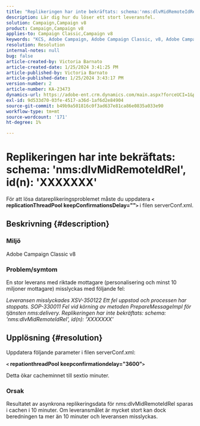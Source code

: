 ```yaml
---
title: "Replikeringen har inte bekräftats: schema:'nms:dlvMidRemoteIdRel', ID: 'XXXXXXX'"
description: Lär dig hur du löser ett stort leveransfel.
solution: Campaign,Campaign v8
product: Campaign,Campaign v8
applies-to: Campaign Classic,Campaign v8
keywords: "KCS, Adobe Campaign, Adobe Campaign Classic, v8, Adobe Campaign Classic v8"
resolution: Resolution
internal-notes: null
bug: false
article-created-by: Victoria Barnato
article-created-date: 1/25/2024 3:41:25 PM
article-published-by: Victoria Barnato
article-published-date: 1/25/2024 3:43:17 PM
version-number: 2
article-number: KA-23473
dynamics-url: https://adobe-ent.crm.dynamics.com/main.aspx?forceUCI=1&pagetype=entityrecord&etn=knowledgearticle&id=9dde9e2c-98bb-ee11-a569-6045bd006a22
exl-id: 9d533d70-03fe-4517-a36d-1af6d2e84904
source-git-commit: b49b9a501816c0f3ad637e81ca86e0835a033e90
workflow-type: tm+mt
source-wordcount: '171'
ht-degree: 1%

---
```


# Replikeringen har inte bekräftats: schema: &#39;nms:dlvMidRemoteIdRel&#39;, id(n): &#39;XXXXXXX&#39;


För att lösa datareplikeringsproblemet måste du uppdatera <b>`<` replicationThreadPool keepConfirmationsDelay=&quot;&quot;`>` </b> i filen serverConf.xml.

## Beskrivning {#description}


### Miljö

Adobe Campaign Classic v8

### Problem/symtom

En stor leverans med riktade mottagare (personalisering och minst 10 miljoner mottagare) misslyckas med följande fel:

*Leveransen misslyckades XSV-350122 Ett fel uppstod och processen har stoppats. SOP-330011 Fel vid körning av metoden PrepareMessageImpl för tjänsten nms:delivery. Replikeringen har inte bekräftats: schema: &#39;nms:dlvMidRemoteIdRel&#39;, id(n): &#39;XXXXXXX&#39;*


## Upplösning {#resolution}


Uppdatera följande parameter i filen serverConf.xml:

<b>`<` repationthreadPool keepconfirmationdelay=&quot;3600&quot;`>` </b>

Detta ökar cacheminnet till sextio minuter.

### Orsak

Resultatet av asynkrona replikeringsdata för nms:dlvMidRemoteIdRel sparas i cachen i 10 minuter. Om leveransmålet är mycket stort kan dock beredningen ta mer än 10 minuter och leveransen misslyckas.
